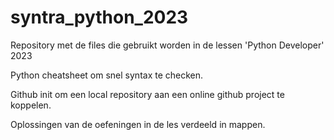 # syntra_python_2023
Repository met de files die gebruikt worden in de lessen 'Python Developer' 2023

Python cheatsheet om snel syntax te checken.

Github init om een local repository aan een online github project te koppelen.

Oplossingen van de oefeningen in de les verdeeld in mappen.
